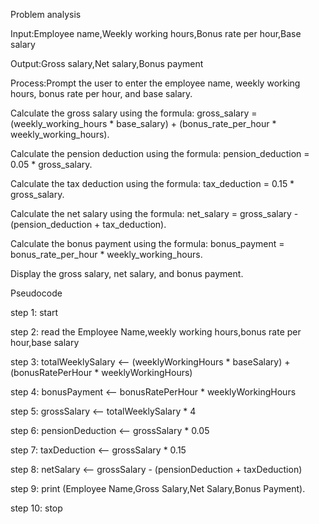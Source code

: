    Problem  analysis

Input:Employee name,Weekly working hours,Bonus rate per hour,Base salary

Output:Gross salary,Net salary,Bonus payment

Process:Prompt the user to enter the employee name, weekly working hours, bonus rate per hour, and base salary.

Calculate the gross salary using the formula: gross_salary = (weekly_working_hours * base_salary) + (bonus_rate_per_hour * weekly_working_hours).

Calculate the pension deduction using the formula: pension_deduction = 0.05 * gross_salary.

Calculate the tax deduction using the formula: tax_deduction = 0.15 * gross_salary.

Calculate the net salary using the formula: net_salary = gross_salary - (pension_deduction + tax_deduction).

Calculate the bonus payment using the formula: bonus_payment = bonus_rate_per_hour * weekly_working_hours.

Display the gross salary, net salary, and bonus payment.



   Pseudocode

step 1: start

step 2: read the Employee Name,weekly working hours,bonus rate per hour,base salary

step 3: totalWeeklySalary <-- (weeklyWorkingHours * baseSalary) + (bonusRatePerHour * weeklyWorkingHours)

step 4: bonusPayment <-- bonusRatePerHour * weeklyWorkingHours

step 5: grossSalary  <-- totalWeeklySalary * 4

step 6: pensionDeduction <--  grossSalary * 0.05

step 7: taxDeduction <-- grossSalary * 0.15

step 8: netSalary  <-- grossSalary - (pensionDeduction + taxDeduction)

step 9: print (Employee Name,Gross Salary,Net Salary,Bonus Payment). 

step 10: stop
